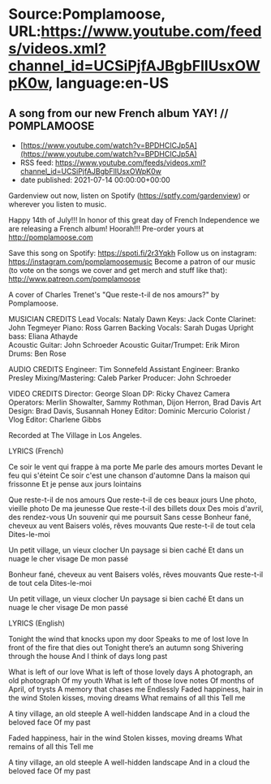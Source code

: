 # Source:Pomplamoose, URL:https://www.youtube.com/feeds/videos.xml?channel_id=UCSiPjfAJBgbFlIUsxOWpK0w, language:en-US

## A song from our new French album YAY! // POMPLAMOOSE
 - [https://www.youtube.com/watch?v=BPDHCICJp5A](https://www.youtube.com/watch?v=BPDHCICJp5A)
 - RSS feed: https://www.youtube.com/feeds/videos.xml?channel_id=UCSiPjfAJBgbFlIUsxOWpK0w
 - date published: 2021-07-14 00:00:00+00:00

Gardenview out now, listen on Spotify (https://sptfy.com/gardenview) or wherever you listen to music.

 Happy 14th of July!!! In honor of this great day of French Independence we are releasing a French album! Hoorah!!! Pre-order yours at http://pomplamoose.com 

Save this song on Spotify: https://spoti.fi/2r3Yqkh
Follow us on instagram: https://instagram.com/pomplamoosemusic
Become a patron of our music (to vote on the songs we cover and get merch and stuff like that): http://www.patreon.com/pomplamoose

A cover of Charles Trenet's "Que reste-t-il de nos amours?" by Pomplamoose.

MUSICIAN CREDITS
Lead Vocals: Nataly Dawn
Keys: Jack Conte
Clarinet: John Tegmeyer
Piano: Ross Garren
Backing Vocals: Sarah Dugas
Upright bass: Eliana Athayde  
Acoustic Guitar: John Schroeder
Acoustic Guitar/Trumpet: Erik Miron
Drums: Ben Rose

AUDIO CREDITS
Engineer: Tim Sonnefeld
Assistant Engineer: Branko Presley
Mixing/Mastering: Caleb Parker
Producer: John Schroeder

VIDEO CREDITS
Director: George Sloan
DP: Ricky Chavez
Camera Operators: Merlin Showalter, Sammy Rothman, Dijon Herron, Brad Davis
Art Design: Brad Davis, Susannah Honey
Editor: Dominic Mercurio
Colorist / Vlog Editor: Charlene Gibbs

Recorded at The Village in Los Angeles.

LYRICS (French)

Ce soir le vent qui frappe à ma porte 
Me parle des amours mortes
Devant le feu qui s'éteint
Ce soir c'est une chanson d'automne
Dans la maison qui frissonne
Et je pense aux jours lointains

Que reste-t-il de nos amours
Que reste-t-il de ces beaux jours
Une photo, vieille photo
De ma jeunesse
Que reste-t-il des billets doux
Des mois d'avril, des rendez-vous
Un souvenir qui me poursuit
Sans cesse
Bonheur fané, cheveux au vent
Baisers volés, rêves mouvants
Que reste-t-il de tout cela
Dites-le-moi

Un petit village, un vieux clocher
Un paysage si bien caché
Et dans un nuage le cher visage
De mon passé

Bonheur fané, cheveux au vent
Baisers volés, rêves mouvants
Que reste-t-il de tout cela
Dites-le-moi

Un petit village, un vieux clocher
Un paysage si bien caché
Et dans un nuage le cher visage
De mon passé

LYRICS (English)

Tonight the wind that knocks upon my door
Speaks to me of lost love
In front of the fire that dies out
Tonight there’s an autumn song
Shivering through the house
And I think of days long past

What is left of our love
What is left of those lovely days
A photograph, an old photograph
Of my youth
What is left of those love notes
Of months of April, of trysts
A memory that chases me
Endlessly
Faded happiness, hair in the wind
Stolen kisses, moving dreams
What remains of all this
Tell me

A tiny village, an old steeple
A well-hidden landscape
And in a cloud the beloved face
Of my past

Faded happiness, hair in the wind
Stolen kisses, moving dreams
What remains of all this
Tell me

A tiny village, an old steeple
A well-hidden landscape
And in a cloud the beloved face
Of my past

